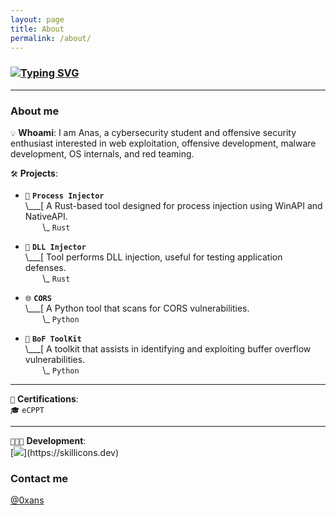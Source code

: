 ```yaml
---
layout: page
title: About
permalink: /about/
---
```

### [![Typing SVG](https://readme-typing-svg.demolab.com?font=Monaspace+krypton&pause=1000&color=5A5074&random=true&width=435&lines=hey%2C+it's+Anas!;Hex+dancing+in+dark+corners;Surfing+the+forbidden+waves;Weaving+nightmares+in+assembly;Summoning+shells+from+the+ether;Glib+jocks+quiz+nymph+to+vex+dwarf;Testing+doors+with+crafted+whispers)](https://git.io/typing-svg)

---

### About me

`💡` **Whoami**: I am Anas, a cybersecurity student and offensive security enthusiast interested in web exploitation, offensive development, malware development, OS internals, and red teaming.

`🛠` **Projects**:  

- `🚀` **`Process Injector`**  
  \\___[ A Rust-based tool designed for process injection using WinAPI and NativeAPI.  
  &nbsp;&nbsp;&nbsp;&nbsp;&nbsp;&nbsp;&nbsp;\\\_ `Rust`  

- `💉` **`DLL Injector`**  
  \\___[ Tool performs DLL injection, useful for testing application defenses.  
  &nbsp;&nbsp;&nbsp;&nbsp;&nbsp;&nbsp;&nbsp;\\\_ `Rust`  

- `🌐` **`CORS`**  
  \\___[ A Python tool that scans for CORS vulnerabilities.  
  &nbsp;&nbsp;&nbsp;&nbsp;&nbsp;&nbsp;&nbsp;\\\_ `Python`  

- `🔧` **`BoF ToolKit`**  
  \\___[ A toolkit that assists in identifying and exploiting buffer overflow vulnerabilities.  
  &nbsp;&nbsp;&nbsp;&nbsp;&nbsp;&nbsp;&nbsp;\\\_ `Python`  

---

`📜` **Certifications**:  
`🎓` `eCPPT`  

---

`👨🏻‍💻` **Development**:<br>
[![](https://skillicons.dev/icons?i=rust,python,bash,powershell,sqlite,notion,vim,visualstudio,vscode,arch,linux,windows,github,)](https://skillicons.dev)

### Contact me

[@0xans](https://twitter.com/0xans)
